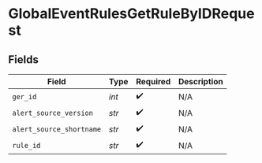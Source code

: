 # GlobalEventRulesGetRuleByIDRequest


## Fields

| Field                    | Type                     | Required                 | Description              |
| ------------------------ | ------------------------ | ------------------------ | ------------------------ |
| `ger_id`                 | *int*                    | :heavy_check_mark:       | N/A                      |
| `alert_source_version`   | *str*                    | :heavy_check_mark:       | N/A                      |
| `alert_source_shortname` | *str*                    | :heavy_check_mark:       | N/A                      |
| `rule_id`                | *str*                    | :heavy_check_mark:       | N/A                      |